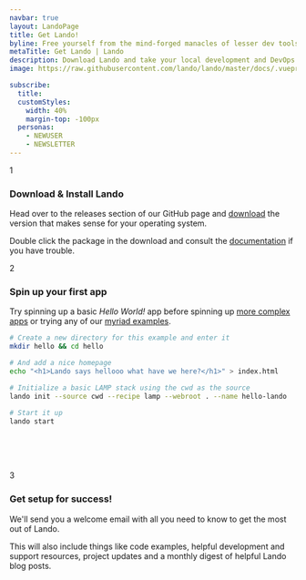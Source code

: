 ```yaml
---
navbar: true
layout: LandoPage
title: Get Lando!
byline: Free yourself from the mind-forged manacles of lesser dev tools. Save time, headaches, frustration and do more real work.
metaTitle: Get Lando | Lando
description: Download Lando and take your local development and DevOps workflow to lightspeed.
image: https://raw.githubusercontent.com/lando/lando/master/docs/.vuepress/public/images/hero-pink.png

subscribe:
  title:
  customStyles:
    width: 40%
    margin-top: -100px
  personas:
    - NEWUSER
    - NEWSLETTER
---
```


<div class="step step-full">
  <div class="left">
    <div class="step-number"><p>1</p></div>
  </div>
  <div class="right">
    <h3>Download & Install Lando</h3>
    <div>
      <p>Head over to the releases section of our GitHub page and <a href="https://github.com/lando/lando/releases" target="_blank">download</a> the version that makes sense for your operating system.</p>
      <p>Double click the package in the download and consult the <a href="https://docs.lando.dev/basics/installation.html" target="_blank">documentation</a> if you have trouble.</p>
    </div>
  </div>
</div>

<div class="step step-full step-border hide-ender">
  <div class="left">
    <div class="step-number"><p>2</p></div>
  </div>
  <div class="right">
    <h3>Spin up your first app</h3>
    <div>
      <p>Try spinning up a basic <em>Hello World!</em> app before spinning up <a href="https://docs.lando.dev/basics/first-app.html" target="_blank">more complex apps</a> or trying any of our <a href="https://github.com/lando/lando/tree/master/examples" target="_blank">myriad examples</a>.
      </p>
    </div>
  </div>
</div>

```bash
# Create a new directory for this example and enter it
mkdir hello && cd hello

# And add a nice homepage
echo "<h1>Lando says hellooo what have we here?</h1>" > index.html

# Initialize a basic LAMP stack using the cwd as the source
lando init --source cwd --recipe lamp --webroot . --name hello-lando

# Start it up
lando start
```
<br />
<br />
<br />

<div class="step step-full step-border hide-ender">
  <div class="left">
    <div class="step-number"><p>3</p></div>
  </div>
  <div class="right">
    <h3>Get setup for success!</h3>
    <div>
      <p>We'll send you a welcome email with all you need to know to get the most out of Lando.</p>
      <p>This will also include things like code examples, helpful development and support resources, project updates and a monthly digest of helpful Lando blog posts.</p>
    </div>
  </div>
</div>
